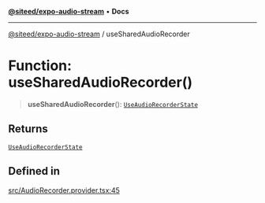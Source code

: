 [**@siteed/expo-audio-stream**](../README.md) • **Docs**

***

[@siteed/expo-audio-stream](../README.md) / useSharedAudioRecorder

# Function: useSharedAudioRecorder()

> **useSharedAudioRecorder**(): [`UseAudioRecorderState`](../interfaces/UseAudioRecorderState.md)

## Returns

[`UseAudioRecorderState`](../interfaces/UseAudioRecorderState.md)

## Defined in

[src/AudioRecorder.provider.tsx:45](https://github.com/deeeed/expo-audio-stream/blob/c489c883f3a5ed61dab4bb2f1ba0f101c2006f5f/packages/expo-audio-stream/src/AudioRecorder.provider.tsx#L45)
